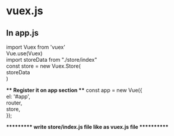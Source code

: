  # vuex.js
 
 ## In app.js
 
import Vuex from 'vuex'<br>
Vue.use(Vuex) <br>
import storeData from "./store/index" <br>
const store = new Vuex.Store( <br>
    storeData <br>
) <br>
  
 <b>** Register it on app section **</b>
  const app = new Vue({ <br>
   el: '#app', <br>
    router, <br>
    store, <br>
  });<br>

<b>********* write store/index.js file like as vuex.js file  **********<b>

